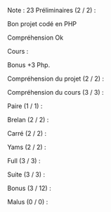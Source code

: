 Note : 23
Préliminaires (2 / 2) :

Bon projet codé en PHP


Compréhension Ok

Cours :


Bonus +3 Php.

Compréhension du projet (2 / 2) :


Compréhension du cours (3 / 3) :


Paire (1 / 1) :


Brelan (2 / 2) :


Carré (2 / 2) :


Yams (2 / 2) :


Full (3 / 3) :


Suite (3 / 3) :


Bonus (3 / 12) :


Malus (0 / 0) :

